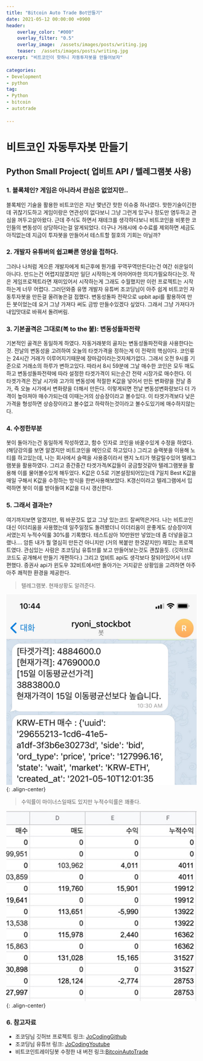 ```yaml
---
title: "Bitcoin Auto Trade Bot만들기"
date: 2021-05-12 00:00:00 +0900
header:
    overlay_color: "#000"
    overlay_filter: "0.5"
    overlay_image:  /assets/images/posts/writing.jpg
    teaser:  /assets/images/posts/writing.jpg  
excerpt: "비트코인이 핫하니 자동투자봇을 만들어보자"

categories: 
- Development
- python
tag: 
- Python
- bitcoin
- autotrade

---
```


# 비트코인 자동투자봇 만들기

## Python Small Project( 업비트 API / 텔레그램봇 사용)


### 1. 블록체인? 게임은 아니라서 관심은 없었지만..

블록체인 기술을 활용한 비트코인은 지난 몇년간 핫한 이슈중 하나였다. 핫한기술이긴한데 귀찮기도하고
게임이랑은 연관성이 없다보니 그냥 그런게 있구나 정도만 염두하고 관심을 꺼두고살아왔다. 근데 주식도 하면서
재테크를 생각하다보니 비트코인을 비롯한 코인들의 변동성이 상당하다는걸 알게되었다. 더구나 거래시에 수수료를
제외하면 세금도 아직없는데 지금이 투자봇을 만들어서 테스트할 절호의 기회는 아닐까?

### 2. 개발자 유튜버의 쉽고빠른 영상을 접하다.

그러나 나처럼 게으른 개발자에게 퇴근후에 뭔가를 꾸역꾸역만든다는건 여간 쉬운일이 아니다. 만드는건 어렵지않겠지만
일단 시작하는게 어마어마한 의지가필요하다는것. 작은 게임프로젝트라면 재미있어서 시작하는게 그래도 수월했지만 이런 프로젝트는 시작하는게 너무 어렵다. 그러던와중 유명 개발자 유튜버 조코딩님이 아주 쉽게 비트코인 자동투자봇을 만든걸 올려놓은걸 접했다. 변동성돌파 전략으로 upbit api를 활용하여 만든 봇이었는데 요거 그냥 가져다 써도 금방 만들수있겠다 싶었다.
그래서 그냥 가져다가 내입맛대로 바꿔서 돌려버림.

### 3. 기본골격은 그대로(복 to the 붙): 변동성돌파전략 

기본적인 골격은 동일하게 하였다. 자동거래봇의 골자는 변동성돌파전락을 사용한다는것. 전날의 변동성을 고려하여 오늘의 타겟가격을 정하는게 이 전략의 핵심이다. 코인류는 24시간 거래가 이루어지기때문에 장마감이라는것자체가없다. 그래서 오전 9시를 기준으로 거래소의 하루가 변하고있다. 따라서 8시 59분에 그날 매수한 코인은 모두 매도하고 변동성돌파전략에 따라 설정한 타겟가격이 되는순간 전략 시장가로 매수한다. 이 타겟가격은 전날 시가와 고가의 변동성에 적절한 K값을 넣어서 만든 변화량을 전날 종가, 즉 오늘 시가에서 변화량을 더해서 만든다. 이렇게되면 전날 변동성변화량보다 더 가격이 높아져야 매수가되는데 이때는거의 상승장이라고 볼수있다. 이 타겟가격보다 낮은가격을 형성하면 상승장이라고 볼수없고 하락하는것이라고 볼수도있기에 매수하지않는다. 

### 4. 수정한부분

봇이 돌아가는건 동일하게 작성하였고, 함수 인자로 코인을 바꿀수있게 수정을 하였다.(해당강의를 보면 알겠지만 비트코인을 메인으로 하고있다.) 그리고 슬랙봇을 이용해 노티를 하고있는데, 나는 회사에서 슬랙을 사용중이라서 왠지 노티가 헷갈릴수있어 텔레그램봇을 활용하였다. 그리고 중간중간 타겟가격/K값들이 궁금할것같아 텔레그램봇을 활용해 이를 물어볼수있게 해두었다. K값은 0.5로 기본설정되어있는데 7일치 Best K값을 매일 구해서 K값을 수정하는 방식을 한번사용해보았다. K갱신이라고 텔레그램에서 입력하면 봇이 이를 받아들여 K값을 다시 갱신한다. 

### 5. 그래서 결과는?

여기까지보면 알겠지만, 뭐 바꾼것도 없고 그냥 있는코드 잘써먹은거다. 나는 비트코인대신 이더리움을 사용했는데 일주일정도 돌려봤더니 이더리움이 운좋게도 상승장이여서였는지 누적수익룰 30%를 기록했다. 테스트삼아 10만원만 넣었는데 좀 더넣을걸그랬나.... 암튼 내가 뭘 열심히 만든건 아니지만 (거의 복붙만 한것같지만) 재밌는 프로젝트였다. 관심있는 사람은 조코딩님 유튜브를 보고 만들어보는것도 괜찮을듯. (깃허브로 코드도 공개해서 만들기 개편하다.) 그리고 업비트 api도 생각보다 잘되어있어서 너무 편했다. 증권사 api가 윈도우 32비트에서만 돌아가는 거지같은 상황임을 고려하면 아주아주 쾌적한 환경을 제공한다. 

> 텔레그램봇. 현재상황도 알려준다. 

![/assets/images/posts/bitcoinTradebot/ryoniBot.JPG](/assets/images/posts/bitcoinTradebot/ryoniBot.JPG){: .align-center}

> 수익률이 마이너스일때도 있지만 누적수익률은 꽤좋다.

![/assets/images/posts/bitcoinTradebot/tradeSheet.JPG](/assets/images/posts/bitcoinTradebot/tradeSheet.JPG){: .align-center}





### 6. 참고자료

- 조코딩님 깃허브 프로젝트 링크: [JoCodingGithub](https://github.com/youtube-jocoding/pyupbit-autotrade)
- 조코딩님 유튜브 링크: [JoCodingYoutube](https://youtube.com/playlist?list=PLU9-uwewPMe3KKFMiIm41D5Nzx_fx2PUJ)
- 비트코인트레이딩봇 수정한 내 버전 링크:[BitcoinAutoTrade](https://github.com/RyoniCho/BitcoinAutoTrader)


